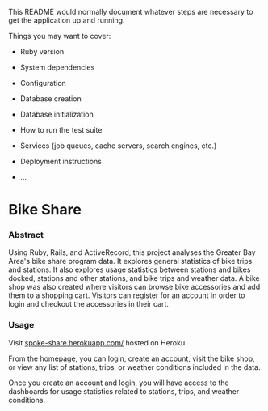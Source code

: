 This README would normally document whatever steps are necessary to get the
application up and running.

Things you may want to cover:

* Ruby version

* System dependencies

* Configuration

* Database creation

* Database initialization

* How to run the test suite

* Services (job queues, cache servers, search engines, etc.)

* Deployment instructions

* ...

# Bike Share

### Abstract

Using Ruby, Rails, and ActiveRecord, this project analyses the Greater Bay Area's bike share program data.  It explores general statistics of bike trips and stations. It also explores usage statistics between stations and bikes docked, stations and other stations, and bike trips and weather data.  A bike shop was also created where visitors can browse bike accessories and add them to a shopping cart.  Visitors can register for an account in order to login and checkout the accessories in their cart.

### Usage

Visit [spoke-share.herokuapp.com/](http://spoke-share.herokuapp.com/) hosted on Heroku.  

From the homepage, you can login, create an account, visit the bike shop, or view any list of stations, trips, or weather conditions included in the data.

Once you create an account and login, you will have access to the dashboards for usage statistics related to stations, trips, and weather conditions.
